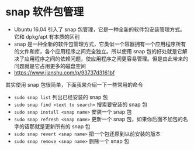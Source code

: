 # snap 软件包管理

- Ubuntu 16.04 引入了 snap 包管理，它是一种全新的软件包安装管理方式。它和 dpkg/apt 有本质的区别
- snap 是一种全新的软件包管理方式，它类似一个容器拥有一个应用程序所有的文件和库，各个应用程序之间完全独立。所以使用 snap 包的好处就是它解决了应用程序之间的依赖问题，使应用程序之间更容易管理。但是由此带来的问题就是它占用更多的磁盘空间
- https://www.jianshu.com/p/93737d3161bf

其实使用 snap 包很简单，下面我来介绍一下一些常用的命令

- `sudo snap list`
  列出已经安装的 snap 包
- `sudo snap find <text to search>`
  搜索要安装的 snap 包
- `sudo snap install <snap name>`
  安装一个 snap 包
- `sudo snap refresh <snap name>`
  更新一个 snap 包，如果你后面不加包的名字的话那就是更新所有的 snap 包
- `sudo snap revert <snap name>`
  把一个包还原到以前安装的版本
- `sudo snap remove <snap name>`
  删除一个 snap 包
